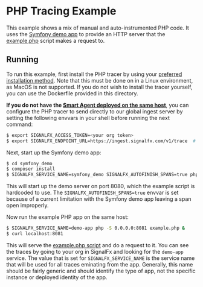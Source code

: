 # PHP Tracing Example

This example shows a mix of manual and auto-instrumented PHP code.  It uses the
[Symfony demo app](https://github.com/symfony/demo) to provide an HTTP server
that the [example.php](./example.php) script makes a request to.

## Running

To run this example, first install the PHP tracer by using your [preferred
installation method](https://docs.signalfx.com/en/latest/apm/apm-instrument/apm-php.html).
Note that this must be done on in a Linux environment, as MacOS is not
supported.  If you do not wish to install the tracer yourself, you can use the
Dockerfile provided in this directory.

**If you do not have the [Smart Agent deployed on the same
host](https://docs.signalfx.com/en/latest/apm/apm-deployment/smart-agent.html)**,
you can configure the PHP tracer to send directly to our global ingest
server by setting the following envvars in your shell before running the next
command:

```sh
$ export SIGNALFX_ACCESS_TOKEN=<your org token>
$ export SIGNALFX_ENDPOINT_URL=https://ingest.signalfx.com/v1/trace  # Or the appropriate ingest for your realm
```

Next, start up the Symfony demo app:

```sh
$ cd symfony_demo
$ composer install
$ SIGNALFX_SERVICE_NAME=symfony_demo SIGNALFX_AUTOFINISH_SPANS=true php -S 127.0.0.1:8080 public/index.php &
```

This will start up the demo server on port 8080, which the example script is
hardcoded to use.  The `SIGNALFX_AUTOFINISH_SPANS=true` envvar is set because
of a current limitation with the Symfony demo app leaving a span open
improperly.

Now run the example PHP app on the same host:

```sh
$ SIGNALFX_SERVICE_NAME=demo-app php -S 0.0.0.0:8081 example.php &
$ curl localhost:8081
```

This will serve the [example.php script](./example.php) and do a request to it.
You can see the traces by going to your org in SignalFx and looking for the
`demo-app` service.  The value that is set for `SIGNALFX_SERVICE_NAME` is the
service name that will be used for all traces eminating from the app.
Generally, this name should be fairly generic and should identify the type of
app, not the specific instance or deployed identity of the app.

